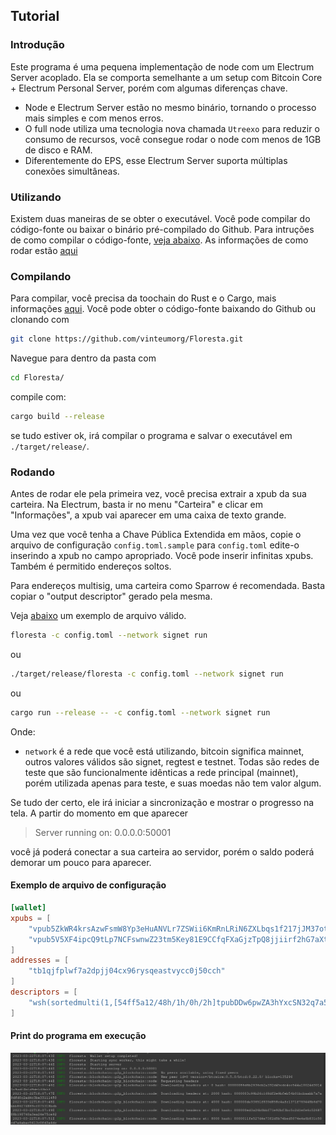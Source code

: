 ## Tutorial

### Introdução

Este programa é uma pequena implementação de node com um Electrum Server acoplado. Ela se comporta semelhante a um setup com Bitcoin Core + Electrum Personal Server, porém com algumas diferenças chave.

- Node e Electrum Server estão no mesmo binário, tornando o processo mais simples e com menos erros.
- O full node utiliza uma tecnologia nova chamada `Utreexo` para reduzir o consumo de recursos, você consegue rodar o node com menos de 1GB de disco e RAM.
- Diferentemente do EPS, esse Electrum Server suporta múltiplas conexões simultâneas.

### Utilizando

Existem duas maneiras de se obter o executável. Você pode compilar do código-fonte ou baixar o binário pré-compilado do Github. Para intruções de como compilar o código-fonte, [veja abaixo](#compilando). As informações de como rodar estão [aqui](#rodando)

### Compilando

Para compilar, você precisa da toochain do Rust e o Cargo, mais informações [aqui](https://www.rust-lang.org/).
Você pode obter o código-fonte baixando do Github ou clonando com

```bash
git clone https://github.com/vinteumorg/Floresta.git
```

Navegue para dentro da pasta com

```bash
cd Floresta/
```

compile com:

```bash
cargo build --release
```

se tudo estiver ok, irá compilar o programa e salvar o executável em `./target/release/`.

### Rodando

Antes de rodar ele pela primeira vez, você precisa extrair a xpub da sua carteira. Na Electrum, basta ir no menu "Carteira" e clicar em "Informações", a xpub vai aparecer em uma caixa de texto grande.

Uma vez que você tenha a Chave Pública Extendida em mãos, copie o arquivo de configuração `config.toml.sample` para `config.toml` edite-o inserindo a xpub no campo apropriado. Você pode inserir infinitas xpubs. Também é permitido endereços soltos.

Para endereços multisig, uma carteira como Sparrow é recomendada. Basta copiar o "output descriptor" gerado pela mesma.

Veja [abaixo](#config_example) um exemplo de arquivo válido.

```bash
floresta -c config.toml --network signet run
```

ou

```bash
./target/release/floresta -c config.toml --network signet run
```

ou

```bash
cargo run --release -- -c config.toml --network signet run
```

Onde:

- `network` é a rede que você está utilizando, bitcoin significa mainnet, outros valores válidos são signet, regtest e testnet. Todas são redes de teste que são funcionalmente idênticas a rede principal (mainnet), porém utilizada apenas para teste, e suas moedas não tem valor algum.

Se tudo der certo, ele irá iniciar a sincronização e mostrar o progresso na tela. A partir do momento em que aparecer
> Server running on: 0.0.0.0:50001

você já poderá conectar a sua carteira ao servidor, porém o saldo poderá demorar um pouco para aparecer.

#### Exemplo de arquivo de configuração
```toml
[wallet]
xpubs = [
    "vpub5ZkWR4krsAzwFsmW8Yp3eHuANVLr7ZSWii6KmRnLRiN6ZXLbqs1f217jJM37oteQoyng82yw44XQU8PYJJBGgVzvJ96dQZEyZZcDiDmoJXw",
    "vpub5V5XF4ipcQ9tLp7NCFswnwZ23tm5Key81E9CCfqFXaGjzTpQ8jjiirf2hG7aXtqXbRDFxMvEhdGdeFcqQ3jUGUkq4mqo2VoGCDWCZvPQvUy",
]
addresses = [
    "tb1qjfplwf7a2dpjj04cx96rysqeastvycc0j50cch"
]
descriptors = [
    "wsh(sortedmulti(1,[54ff5a12/48h/1h/0h/2h]tpubDDw6pwZA3hYxcSN32q7a5ynsKmWr4BbkBNHydHPKkM4BZwUfiK7tQ26h7USm8kA1E2FvCy7f7Er7QXKF8RNptATywydARtzgrxuPDwyYv4x/<0;1>/*,[bcf969c0/48h/1h/0h/2h]tpubDEFdgZdCPgQBTNtGj4h6AehK79Jm4LH54JrYBJjAtHMLEAth7LuY87awx9ZMiCURFzFWhxToRJK6xp39aqeJWrG5nuW3eBnXeMJcvDeDxfp/<0;1>/*))#fuw35j0q"
]
```

#### Print do programa em execução

![Um print dos logs de uma instância do Floresta rodando em uma terminal em uma distribuição GNU/Linux](./assets/Screenshot_ibd.jpg)
